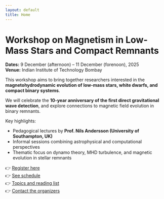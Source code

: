 ```yaml
---
layout: default
title: Home
---
```


# Workshop on Magnetism in Low-Mass Stars and Compact Remnants
**Dates:** 9 December (afternoon) – 11 December (forenoon), 2025  
**Venue:** Indian Institute of Technology Bombay  

This workshop aims to bring together researchers interested in the **magnetohydrodynamic evolution of low-mass stars, white dwarfs, and compact binary systems**.

We will celebrate the **10-year anniversary of the first direct gravitational wave detection**, and explore connections to magnetic field evolution in binary remnants.

Key highlights:
- Pedagogical lectures by **Prof. Nils Andersson (University of Southampton, UK)**  
- Informal sessions combining astrophysical and computational perspectives  
- Thematic focus on dynamo theory, MHD turbulence, and magnetic evolution in stellar remnants  

👉 [Register here](registration.md)  
👉 [See schedule](schedule.md)  
👉 [Topics and reading list](topics.md)  
👉 [Contact the organizers](logistics.md)
